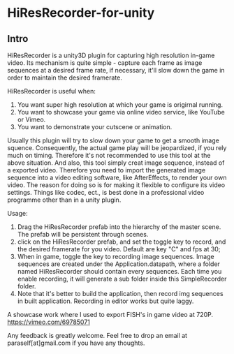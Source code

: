 HiResRecorder-for-unity
=======================

Intro
-----

HiResRecorder is a unity3D plugin for capturing high resolution in-game video.
Its mechanism is quite simple - capture each frame as image sequences at a desired frame rate, if necessary, it'll slow down the game in order to maintain the desired framerate.

HiResRecorder is useful when:
1. You want super high resolution at which your game is origirnal running.<br/>
2. You want to showcase your game via online video service, like YouTube or Vimeo.
3. You want to demonstrate your cutscene or animation.

Usually this plugin will try to slow down your game to get a smooth image squence. Consequently, the actual game play will be jeopardized, if you rely much on timing. Therefore it's not recommended to use this tool at the above situation. And also, this tool simply creat image sequence, instead of a exported video. Therefore you need to import the generated image sequence into a video editing software, like AfterEffects, to render your own video. The reason for doing so is for making it flexible to configure its video settings. Things like codec, ect., is best done in a professional video programme other than in a unity plugin.

Usage:
1. Drag the HiResRecorder prefab into the hierarchy of the master scene. The prefab will be persistent through scenes.
2. click on the HiResRecorder prefab, and set the toggle key to record, and the desired framerate for you video. Default are key "C" and fps at 30;
3. When in game, toggle the key to recording image sequences. Image sequences are created under the Application.datapath, where a folder named HiResRecorder should contain every sequences. Each time you enable recording, it will generate a sub folder inside this SimpleRecorder folder.
4. Note that it's better to build the application, then record img sequences in built application. Recording in editor works but quite laggy.

A showcase work where I used to export FISH's in game video at 720P.
https://vimeo.com/69785071

Any feedback is greatly welcome. Feel free to drop an email at paraself[at]gmail.com if you have any thoughts.
